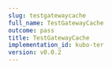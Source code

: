 ```yaml
---
slug: testgatewaycache
full_name: TestGatewayCache
outcome: pass
title: TestGatewayCache
implementation_id: kubo-ter
version: v0.0.2
---
```


